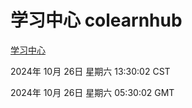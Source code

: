 # 学习中心 colearnhub
[学习中心](http://219.139.197.74:56308/colearnhub/)

2024年 10月 26日 星期六 13:30:02 CST

2024年 10月 26日 星期六 05:30:02 GMT
